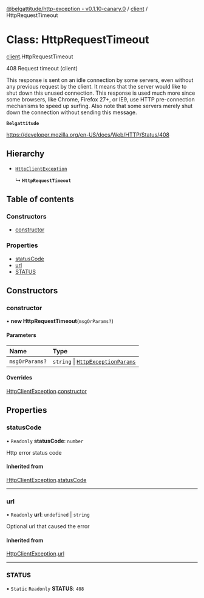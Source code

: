 [@belgattitude/http-exception - v0.1.10-canary.0](../README.md) / [client](../modules/client.md) / HttpRequestTimeout

# Class: HttpRequestTimeout

[client](../modules/client.md).HttpRequestTimeout

408 Request timeout (client)

This response is sent on an idle connection by some servers, even without any previous request by the client.
It means that the server would like to shut down this unused connection. This response is used much more
since some browsers, like Chrome, Firefox 27+, or IE9, use HTTP pre-connection mechanisms to speed up surfing.
Also note that some servers merely shut down the connection without sending this message.

**`Belgattitude`**

https://developer.mozilla.org/en-US/docs/Web/HTTP/Status/408

## Hierarchy

- [`HttpClientException`](base.HttpClientException.md)

  ↳ **`HttpRequestTimeout`**

## Table of contents

### Constructors

- [constructor](client.HttpRequestTimeout.md#constructor)

### Properties

- [statusCode](client.HttpRequestTimeout.md#statuscode)
- [url](client.HttpRequestTimeout.md#url)
- [STATUS](client.HttpRequestTimeout.md#status)

## Constructors

### constructor

• **new HttpRequestTimeout**(`msgOrParams?`)

#### Parameters

| Name           | Type                                                                         |
| :------------- | :--------------------------------------------------------------------------- |
| `msgOrParams?` | `string` \| [`HttpExceptionParams`](../modules/types.md#httpexceptionparams) |

#### Overrides

[HttpClientException](base.HttpClientException.md).[constructor](base.HttpClientException.md#constructor)

## Properties

### statusCode

• `Readonly` **statusCode**: `number`

Http error status code

#### Inherited from

[HttpClientException](base.HttpClientException.md).[statusCode](base.HttpClientException.md#statuscode)

---

### url

• `Readonly` **url**: `undefined` \| `string`

Optional url that caused the error

#### Inherited from

[HttpClientException](base.HttpClientException.md).[url](base.HttpClientException.md#url)

---

### STATUS

▪ `Static` `Readonly` **STATUS**: `408`
